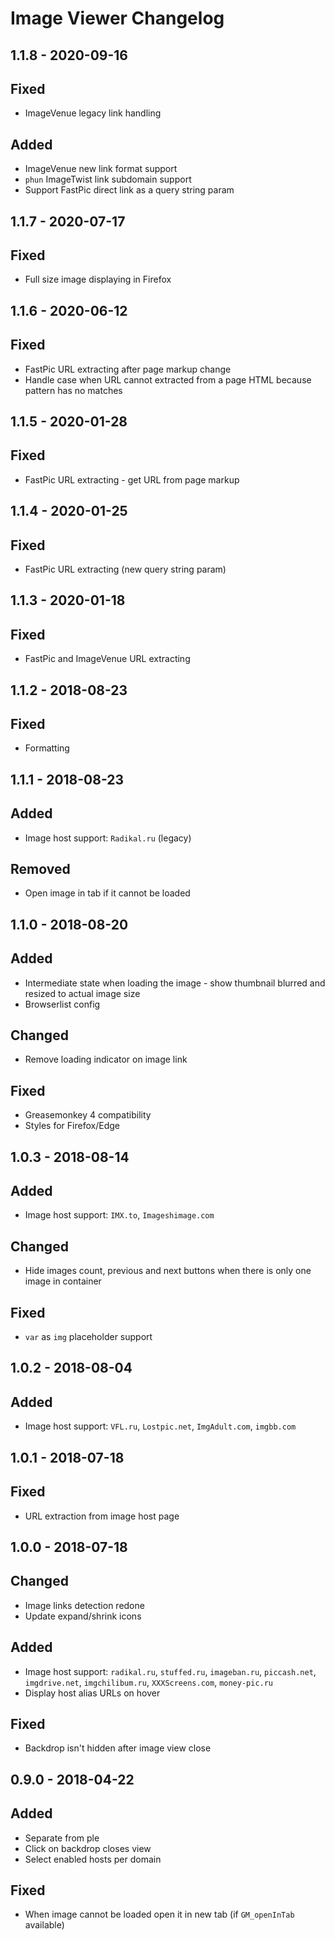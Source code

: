 # Image Viewer Changelog

## 1.1.8 - 2020-09-16

## Fixed

- ImageVenue legacy link handling

## Added

- ImageVenue new link format support
- `phun` ImageTwist link subdomain support
- Support FastPic direct link as a query string param

## 1.1.7 - 2020-07-17

## Fixed

- Full size image displaying in Firefox

## 1.1.6 - 2020-06-12

## Fixed

- FastPic URL extracting after page markup change
- Handle case when URL cannot extracted from a page HTML because pattern has no matches

## 1.1.5 - 2020-01-28

## Fixed

- FastPic URL extracting - get URL from page markup

## 1.1.4 - 2020-01-25

## Fixed

- FastPic URL extracting (new query string param)

## 1.1.3 - 2020-01-18

## Fixed

- FastPic and ImageVenue URL extracting

## 1.1.2 - 2018-08-23

## Fixed

- Formatting

## 1.1.1 - 2018-08-23

## Added

- Image host support: `Radikal.ru` (legacy)

## Removed

- Open image in tab if it cannot be loaded

## 1.1.0 - 2018-08-20

## Added

- Intermediate state when loading the image - show thumbnail blurred and resized to actual image size
- Browserlist config

## Changed

- Remove loading indicator on image link

## Fixed

- Greasemonkey 4 compatibility
- Styles for Firefox/Edge

## 1.0.3 - 2018-08-14

## Added

- Image host support: `IMX.to`, `Imageshimage.com`

## Changed

- Hide images count, previous and next buttons when there is only one image in container

## Fixed

- `var` as `img` placeholder support

## 1.0.2 - 2018-08-04

## Added

- Image host support: `VFL.ru`, `Lostpic.net`, `ImgAdult.com`, `imgbb.com`

## 1.0.1 - 2018-07-18

## Fixed

- URL extraction from image host page

## 1.0.0 - 2018-07-18

## Changed

- Image links detection redone
- Update expand/shrink icons

## Added

- Image host support: `radikal.ru`, `stuffed.ru`, `imageban.ru`, `piccash.net`, `imgdrive.net`, `imgchilibum.ru`, `XXXScreens.com`, `money-pic.ru`
- Display host alias URLs on hover

## Fixed

- Backdrop isn't hidden after image view close

## 0.9.0 - 2018-04-22

## Added

- Separate from ple
- Click on backdrop closes view
- Select enabled hosts per domain

## Fixed

- When image cannot be loaded open it in new tab (if `GM_openInTab` available)
